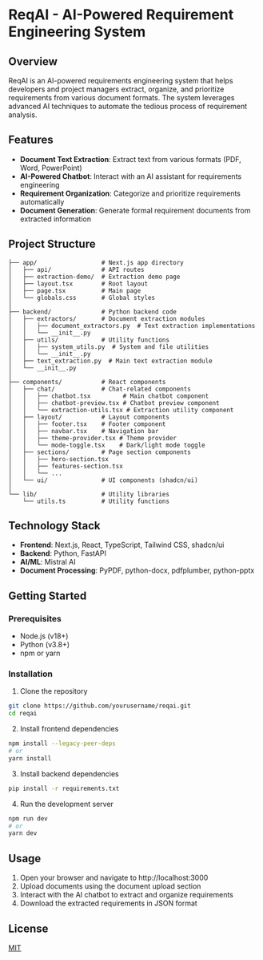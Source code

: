 # ReqAI - AI-Powered Requirement Engineering System

## Overview
ReqAI is an AI-powered requirements engineering system that helps developers and project managers extract, organize, and prioritize requirements from various document formats. The system leverages advanced AI techniques to automate the tedious process of requirement analysis.

## Features
- **Document Text Extraction**: Extract text from various formats (PDF, Word, PowerPoint)
- **AI-Powered Chatbot**: Interact with an AI assistant for requirements engineering
- **Requirement Organization**: Categorize and prioritize requirements automatically
- **Document Generation**: Generate formal requirement documents from extracted information

## Project Structure

```
├── app/                  # Next.js app directory
│   ├── api/              # API routes
│   ├── extraction-demo/  # Extraction demo page
│   ├── layout.tsx        # Root layout
│   ├── page.tsx          # Main page
│   └── globals.css       # Global styles
│
├── backend/              # Python backend code
│   ├── extractors/       # Document extraction modules
│   │   ├── document_extractors.py  # Text extraction implementations
│   │   └── __init__.py
│   ├── utils/            # Utility functions
│   │   ├── system_utils.py  # System and file utilities
│   │   └── __init__.py
│   ├── text_extraction.py  # Main text extraction module
│   └── __init__.py
│
├── components/           # React components
│   ├── chat/             # Chat-related components
│   │   ├── chatbot.tsx         # Main chatbot component
│   │   ├── chatbot-preview.tsx # Chatbot preview component
│   │   └── extraction-utils.tsx # Extraction utility component
│   ├── layout/           # Layout components
│   │   ├── footer.tsx    # Footer component
│   │   ├── navbar.tsx    # Navigation bar
│   │   ├── theme-provider.tsx # Theme provider
│   │   └── mode-toggle.tsx    # Dark/light mode toggle
│   ├── sections/         # Page section components
│   │   ├── hero-section.tsx
│   │   ├── features-section.tsx
│   │   └── ...
│   └── ui/               # UI components (shadcn/ui)
│
└── lib/                  # Utility libraries
    └── utils.ts          # Utility functions
```

## Technology Stack
- **Frontend**: Next.js, React, TypeScript, Tailwind CSS, shadcn/ui
- **Backend**: Python, FastAPI
- **AI/ML**: Mistral AI
- **Document Processing**: PyPDF, python-docx, pdfplumber, python-pptx

## Getting Started

### Prerequisites
- Node.js (v18+)
- Python (v3.8+)
- npm or yarn

### Installation

1. Clone the repository
```bash
git clone https://github.com/yourusername/reqai.git
cd reqai
```

2. Install frontend dependencies
```bash
npm install --legacy-peer-deps
# or
yarn install
```

3. Install backend dependencies
```bash
pip install -r requirements.txt
```

4. Run the development server
```bash
npm run dev
# or
yarn dev
```

## Usage
1. Open your browser and navigate to http://localhost:3000
2. Upload documents using the document upload section
3. Interact with the AI chatbot to extract and organize requirements
4. Download the extracted requirements in JSON format

## License
[MIT](LICENSE) 